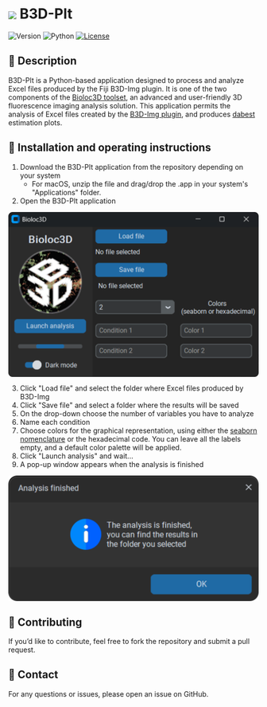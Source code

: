 <h1><img align="center" height="80" src="https://github.com/Bioloc3D/B3D-Plt/blob/main/ressource/logo.ico"> B3D-Plt</h1>

![Version](https://img.shields.io/badge/B3D--Plt-v1.0.0-orange) ![Python](https://img.shields.io/badge/Python-3.10-blue?logo=python&logoColor=white) [![License](https://img.shields.io/badge/license-GPLv3-blue)](https://spdx.org/licenses/GPL-3.0-or-later.html)

## 📝 Description  
B3D-Plt is a Python-based application designed to process and analyze Excel files produced by the Fiji B3D-Img plugin. It is one of the two components of the [Bioloc3D toolset](https://github.com/orgs/Bioloc3D/repositories), an advanced and user-friendly 3D fluorescence imaging analysis solution. This application permits the analysis of Excel files created by the [B3D-Img plugin](https://github.com/Bioloc3D/B3D-Img), and produces [dabest](https://github.com/ACCLAB/DABEST-python) estimation plots.

## 📌 Installation and operating instructions  

1. Download the B3D-Plt application from the repository depending on your system
   - For macOS, unzip the file and drag/drop the .app in your system's "Applications" folder.
3. Open the B3D-Plt application

<img align="center" src="https://github.com/Bioloc3D/B3D-Plt/blob/main/ressource/B3D-Plt.png">

3. Click "Load file" and select the folder where Excel files produced by B3D-Img
4. Click "Save file" and select a folder where the results will be saved
5. On the drop-down choose the number of variables you have to analyze
6. Name each condition
7. Choose colors for the graphical representation, using either the [seaborn nomenclature](https://medium.com/swlh/how-to-create-a-seaborn-palette-that-highlights-maximum-value-f614aecd706b) or the hexadecimal code. You can leave all the labels empty, and a default color palette will be applied.
8. Click "Launch analysis" and wait...
9. A pop-up window appears when the analysis is finished

<img align="center" src="https://github.com/Bioloc3D/B3D-Plt/blob/main/ressource/popup.png">

## 🚀 Contributing
If you’d like to contribute, feel free to fork the repository and submit a pull request.

## 📧 Contact
For any questions or issues, please open an issue on GitHub.
